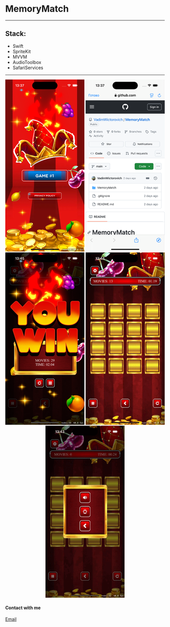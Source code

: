 # MemoryMatch

___
## Stack:
- Swift
- SpriteKit
- MVVM
- AudioToolbox
- SafariServices


---
<p align="center">
      <img src="https://github.com/VadimWictorovich/MemoryMatch/blob/develop/Presentation/game1.png" width="250"> <img src="https://github.com/VadimWictorovich/MemoryMatch/blob/develop/Presentation/game2.png" width="250"> <img src="https://github.com/VadimWictorovich/MemoryMatch/blob/develop/Presentation/game3.png" width="250"> <img src="https://github.com/VadimWictorovich/MemoryMatch/blob/develop/Presentation/game4.gif" width="250"> <img src="https://github.com/VadimWictorovich/MemoryMatch/blob/develop/Presentation/game5.gif" width="250">
</p>

#### Contact with me
[Email](mailto:vadim.wictorowich@gmail.com "vadim.wictorowich@gmail.com")
